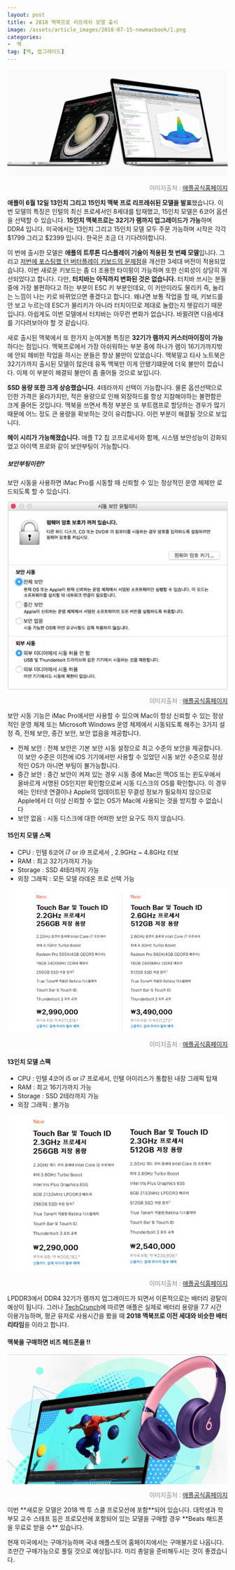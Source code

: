 ```yaml
---  
layout: post  
title: ✚ 2018 맥북프로 리프레쉬 모델 출시
image: /assets/article_images/2018-07-15-newmacbook/1.png
categories:
-  맥
tag: [맥, 업그레이드]
--- 
```


<div class="markdown-image">
<img src="/assets/article_images/2018-07-15-newmacbook/1.png" alt="" align="middle"/><p style="text-align:right;  color:#878787"> 이미지출처 : <a href="https://www.apple.com/kr/shop/buy-mac/macbook-pro/13형"> 애플공식홈페이지 </a></p> </div>

**애플이 6월 12일 13인치 그리고 15인치 맥북 프로 리프레쉬된 모델을 발표**했습니다. 이 번 모델의 특징은 인털의 최신 프로세서인 8세대를 탑재했고, 15인치 모델은 6코어 옵션을 선택할 수 있습니다. **15인치 맥북프로는 32기가 램까지 업그레이드가 가능**하며 DDR4 입니다. 미국에서는 13인치 그리고 15인치 모델 모두 주문 가능하며 시작은 각각 $1799 그리고 $2399 입니다. 한국은 조금 더 기다려야합니다.

이 번에 출시한 모델은 **애플의 트루톤 디스플레이 기술이 적용된 첫 번째 모델**입니다. 그리고 [저번에 포스팅했 던 버터플레이 키보드의 문제점](http://gisadan.github.io/맥/2018/06/27/keyboard.html)을 개선한 3세대 버전이 적용되었습니다. 이번 새로운 키보드는 좀 더 조용한 타이핑이 가능하며 또한 신뢰성이 상당히 개선되었다고 합니다. 다만, **터치바는 아직까지 변화된 것은 없습니다.** 터치바 쓰시는 분들 중에 가장 불편하다고 하는 부분이 ESC 키 부분인데요, 이 키만이라도 물리키 즉, 눌리는 느낌이 나는 키로 바뀌었으면 좋겠다고 합니다. 왜냐면  보통 작업을 할 때, 키보드를 안 보고 누르는데 ESC가 물리키가 아니라 터치이므로 제대로 눌렸는지 헷갈리기 때문입니다. 아쉽게도 이번 모델에서 터치바는 아무런 변화가 없습니다. 바뀔려면 다음세대를 기다려보아야 할 것 같습니다.

새로 출시된 맥북에서 또 한가지 눈여겨볼 특징은  **32기가 램까지 커스터마이징이 가능**하다는 점입니다. 맥북프로에서 가장 아쉬워하는 부분 중에 하나가 램이 16기가까지밖에 안되 헤비한 작업을 하시는 분들은 항상 불만이 있었습니다. 맥북말고 타사 노트북은 32기가까지 출시된 모델이 많은데 유독 맥북만 이게 안됐기떄문에 더욱 불만이 컸습니다. 이제 이 부분이 해결되 불만이 좀 줄어들 것으로 보입니다. 

**SSD 용량 또한 크게 상승했습니다.** 4테라까지 선택이 가능합니다. 물론 옵션선택으로 인한 가격은 올라가지만, 적은 용량으로 인해 외장하드를 항상 지참해야하는 불편함은 크게 줄어든 것입니다. 맥북을 쓰면서 특정 부분은 또 부트캠프로 할당하는 경우가 많기 때문에 어느 정도 큰 용량을 확보하는 것이 유리합니다. 이런 부분이 해결될 것으로 보입니다.

**헤이 시리가 가능해졌습니다.** 애플 T2 칩 코프로세서와 함께, 시스템 보안성능이 강화되었고 아이맥 프로와 같이 보안부팅이 가능합니다. 

##### 보안부팅이란?
보안 시동을 사용하면 iMac Pro를 시동할 때 신뢰할 수 있는 정상적인 운영 체제만 로드되도록 할 수 있습니다.
<div class="markdown-image">
<img src="/assets/article_images/2018-07-15-newmacbook/2.png" alt="" align="middle"/><p style="text-align:right;  color:#878787"> 이미지출처 : <a href="https://support.apple.com/ko-kr/HT208330"> 애플공식홈페이지 </a></p> </div>
보안 시동 기능은 iMac Pro에서만 사용할 수 있으며 Mac이 항상 신뢰할 수 있는 정상적인 운영 체제 또는 Microsoft Windows 운영 체제에서 시동되도록 해주는 3가지 설정 즉, 전체 보안, 중간 보안, 보안 없음을 제공합니다.

- 전체 보안 : 전체 보안은 기본 보안 시동 설정으로 최고 수준의 보안을 제공합니다. 이 보안 수준은 이전에 iOS 기기에서만 사용할 수 있었던 시동 보안 수준으로 정상적인 OS가 아니면 부팅이 불가능합니다.
- 중간 보안 : 중간 보안이 켜져 있는 경우 시동 중에 Mac은 맥OS 또는 윈도우에서 올바르게 서명된 OS인지만 확인함으로써 시동 디스크의 OS를 확인합니다. 이 경우에는 인터넷 연결이나 Apple의 업데이트된 무결성 정보가 필요하지 않으므로 Apple에서 더 이상 신뢰할 수 없는 OS가 Mac에 사용되는 것을 방지할 수 없습니다
- 보안 없음 : 시동 디스크에 대한 어떠한 보안 요구도 하지 않습니다.

#### 15인치 모델 스팩
- CPU : 인텔 6코어 i7 or i9  프로세서 , 2.9GHz ~ 4.8GHz 터보 
- RAM : 최고 32기가까지 가능 
- Storage : SSD 4테라까지 가능
- 외장 그래픽 : 모든 모델 라데온 프로 선택 가능
<div class="markdown-image">
<img src="/assets/article_images/2018-07-15-newmacbook/3.png" alt="" align="middle"/><p style="text-align:right;  color:#878787"> 이미지출처 : <a href="https://www.apple.com/kr/shop/buy-mac/macbook-pro/15형"> 애플공식홈페이지 </a></p> </div>

#### 13인치 모델 스팩
- CPU : 인텔 4코어 i5 or i7 프로세서, 인텔 아이리스가 통합된 내장 그래픽 탑재
- RAM : 최고 16기가까지 가능
- Storage : SSD 2테라까지 가능
- 외장 그래픽 : 불가능
<div class="markdown-image">
<img src="/assets/article_images/2018-07-15-newmacbook/4.jpg" alt="" align="middle"/><p style="text-align:right;  color:#878787"> 이미지출처 : <a href="https://www.apple.com/kr/shop/buy-mac/macbook-pro/13형"> 애플공식홈페이지 </a></p> </div>

LPDDR3에서 DDR4 32기가 램까지 업그레이드가 되면서 이론적으로는 배터리 광탈이 예상이 됩니다. 그러나 [TechCrunch](https://techcrunch.com/2018/07/12/apples-macbook-refresh-puts-the-focus-back-on-creative-pros/)에 따르면 애플은 실제로 배터리 용량을 7.7 시간 이용가능하며, 평균 유저로 사용시간을 봤을 때 **2018 맥북프로 이전 세대와 비슷한 배터리타임**을 이라고 합니다.

#### 맥북을 구매하면 비츠 헤드폰을 !!
<div class="markdown-image">
<img src="/assets/article_images/2018-07-15-newmacbook/2.jpg" alt="" align="middle"/><p style="text-align:right;  color:#878787"> 이미지출처 : <a href="https://www.apple.com/kr]/"> 애플공식홈페이지 </a></p> </div>
이번 **새로운 모델은 2018 백 투 스쿨 프로모션에 포함**되어 있습니다. 대학생과 학부모 교수 스테프 등은 프로모션에 포함되어 있는 모델을 구매할 경우 **Beats 해드폰을 무료로 받을 수** 있습니다.

현재 미국에서는 구매가능하며 국내 애플스토어 홈페이지에서는 구매불가로 나옵니다. 조만간 구매가능으로 풀릴 것으로 예상됩니다. 미리 총알을 준비해두시는 것이 좋겠습니다.
